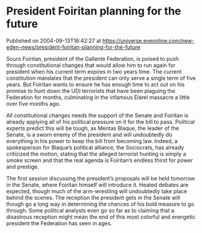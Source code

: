 # President Foiritan planning for the future
Published on 2004-09-13T16:42:27 at https://universe.eveonline.com/new-eden-news/president-foiritan-planning-for-the-future

Souro Foiritan, president of the Gallente Federation, is poised to push through constitutional changes that would allow him to run again for president when his current term expires in two years time. The current constitution mandates that the president can only serve a single term of five years. But Foiritan wants to ensure he has enough time to act out on his promise to hunt down the UDI terrorists that have been plaguing the Federation for months, culminating in the infamous Elarel massacre a little over five months ago.   
  
All constitutional changes needs the support of the Senate and Foiritan is already applying all of his political pressure on it for the bill to pass. Political experts predict this will be tough, as Mentas Blaque, the leader of the Senate, is a sworn enemy of the president and will undoubtedly do everything in his power to keep the bill from becoming law. Indeed, a spokesperson for Blaque’s political alliance, the Sociocrats, has already criticized the motion, stating that the alleged terrorist hunting is simply a smoke screen and that the real agenda is Foiritan’s endless thirst for power and prestige.   
  
The first session discussing the president’s proposals will be held tomorrow in the Senate, where Foiritan himself will introduce it. Heated debates are expected, though much of the arm-wrestling will undoubtedly take place behind the scenes. The reception the president gets in the Senate will though go a long way in determining the chances of his bold measure to go through. Some political analysts even go so far as to claiming that a disastrous reception might mean the end of this most colorful and energetic president the Federation has seen in ages.
